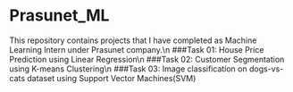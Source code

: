 # Prasunet_ML
This repository contains projects that I have completed as Machine Learning Intern under Prasunet company.\n
###Task 01: House Price Prediction using Linear Regression\n
###Task 02: Customer Segmentation using K-means Clustering\n
###Task 03: Image classification on dogs-vs-cats dataset using Support Vector Machines(SVM)
